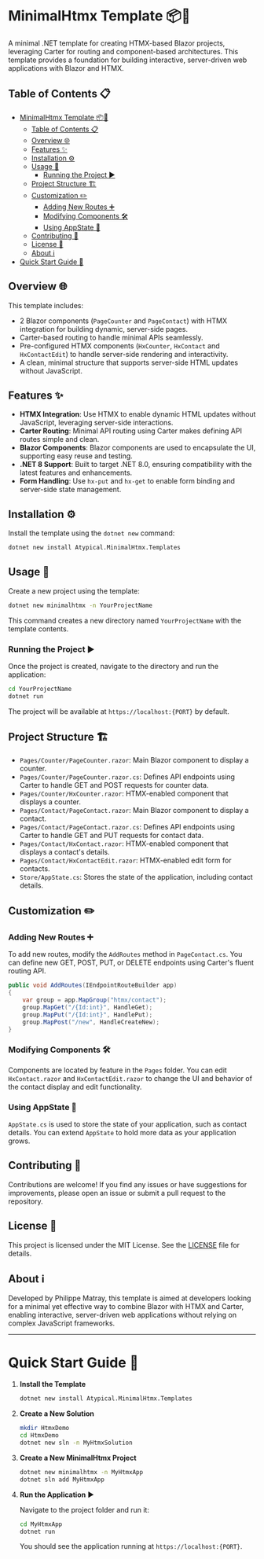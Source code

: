 # MinimalHtmx Template 📦🚀

A minimal .NET template for creating HTMX-based Blazor projects, leveraging Carter for routing and component-based architectures. This template provides a foundation for building interactive, server-driven web applications with Blazor and HTMX.

## Table of Contents 📋

<!-- TOC -->
* [MinimalHtmx Template 📦🚀](#minimalhtmx-template-)
  * [Table of Contents 📋](#table-of-contents-)
  * [Overview 🌐](#overview-)
  * [Features ✨](#features-)
  * [Installation ⚙️](#installation-)
  * [Usage 📑](#usage-)
    * [Running the Project ▶️](#running-the-project-)
  * [Project Structure 🏗️](#project-structure-)
  * [Customization ✏️](#customization-)
    * [Adding New Routes ➕](#adding-new-routes-)
    * [Modifying Components 🛠️](#modifying-components-)
    * [Using AppState 💾](#using-appstate-)
  * [Contributing 🤝](#contributing-)
  * [License 📜](#license-)
  * [About ℹ️](#about-ℹ)
* [Quick Start Guide 🚀](#quick-start-guide-)
<!-- TOC -->

## Overview 🌐

This template includes:

- 2 Blazor components (`PageCounter` and `PageContact`) with HTMX integration for building dynamic, server-side pages.
- Carter-based routing to handle minimal APIs seamlessly.
- Pre-configured HTMX components (`HxCounter`, `HxContact` and `HxContactEdit`) to handle server-side rendering and interactivity.
- A clean, minimal structure that supports server-side HTML updates without JavaScript.

## Features ✨

- **HTMX Integration**: Use HTMX to enable dynamic HTML updates without JavaScript, leveraging server-side interactions.
- **Carter Routing**: Minimal API routing using Carter makes defining API routes simple and clean.
- **Blazor Components**: Blazor components are used to encapsulate the UI, supporting easy reuse and testing.
- **.NET 8 Support**: Built to target .NET 8.0, ensuring compatibility with the latest features and enhancements.
- **Form Handling**: Use `hx-put` and `hx-get` to enable form binding and server-side state management.

## Installation ⚙️

Install the template using the `dotnet new` command:

```bash
dotnet new install Atypical.MinimalHtmx.Templates
```

## Usage 📑

Create a new project using the template:

```bash
dotnet new minimalhtmx -n YourProjectName
```

This command creates a new directory named `YourProjectName` with the template contents.

### Running the Project ▶️

Once the project is created, navigate to the directory and run the application:

```bash
cd YourProjectName
dotnet run
```

The project will be available at `https://localhost:{PORT}` by default.

## Project Structure 🏗️

- `Pages/Counter/PageCounter.razor`: Main Blazor component to display a counter.
- `Pages/Counter/PageCounter.razor.cs`: Defines API endpoints using Carter to handle GET and POST requests for counter data.
- `Pages/Counter/HxCounter.razor`: HTMX-enabled component that displays a counter.
- `Pages/Contact/PageContact.razor`: Main Blazor component to display a contact.
- `Pages/Contact/PageContact.razor.cs`: Defines API endpoints using Carter to handle GET and PUT requests for contact data.
- `Pages/Contact/HxContact.razor`: HTMX-enabled component that displays a contact's details.
- `Pages/Contact/HxContactEdit.razor`: HTMX-enabled edit form for contacts.
- `Store/AppState.cs`: Stores the state of the application, including contact details.

## Customization ✏️

### Adding New Routes ➕

To add new routes, modify the `AddRoutes` method in `PageContact.cs`. You can define new GET, POST, PUT, or DELETE endpoints using Carter's fluent routing API.

```csharp
public void AddRoutes(IEndpointRouteBuilder app)
{
    var group = app.MapGroup("htmx/contact");
    group.MapGet("/{Id:int}", HandleGet);
    group.MapPut("/{Id:int}", HandlePut);
    group.MapPost("/new", HandleCreateNew);
}
```

### Modifying Components 🛠️

Components are located by feature in the `Pages` folder. You can edit `HxContact.razor` and `HxContactEdit.razor` to change the UI and behavior of the contact display and edit functionality.

### Using AppState 💾

`AppState.cs` is used to store the state of your application, such as contact details. You can extend `AppState` to hold more data as your application grows.

## Contributing 🤝

Contributions are welcome! If you find any issues or have suggestions for improvements, please open an issue or submit a pull request to the repository.

## License 📜

This project is licensed under the MIT License. See the [LICENSE](LICENSE) file for details.

## About ℹ️

Developed by Philippe Matray, this template is aimed at developers looking for a minimal yet effective way to combine Blazor with HTMX and Carter, enabling interactive, server-driven web applications without relying on complex JavaScript frameworks.

---

# Quick Start Guide 🚀

1. **Install the Template**

   ```bash
   dotnet new install Atypical.MinimalHtmx.Templates
   ```

2. **Create a New Solution**

   ```bash
   mkdir HtmxDemo
   cd HtmxDemo
   dotnet new sln -n MyHtmxSolution
   ```

3. **Create a New MinimalHtmx Project**

   ```bash
   dotnet new minimalhtmx -n MyHtmxApp
   dotnet sln add MyHtmxApp
   ```

4. **Run the Application** ▶️

   Navigate to the project folder and run it:

   ```bash
   cd MyHtmxApp
   dotnet run
   ```

   You should see the application running at `https://localhost:{PORT}`.

